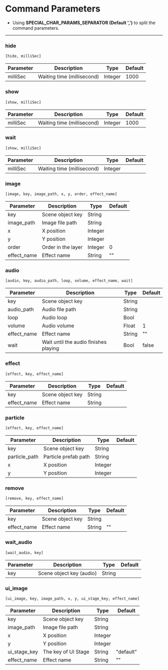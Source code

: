 # Command Parameters
- Using **SPECIAL_CHAR_PARAMS_SEPARATOR (Default ',')** to split the command parameters.
---
### hide
```
[hide, milliSec]
```
|Parameter|Description|Type|Default|
|---|---|---|---|
|milliSec|Waiting time (millisecond)|Integer|1000

### show
```
[show, milliSec]
```
|Parameter|Description|Type|Default|
|---|---|---|---|
|milliSec|Waiting time (millisecond)|Integer|1000

### wait
```
[show, milliSec]
```
|Parameter|Description|Type|Default|
|---|---|---|---|
|milliSec|Waiting time (millisecond)|Integer|

### image
```
[image, key, image_path, x, y, order, effect_name]
```
|Parameter|Description|Type|Default
|---|---|---|---|
|key|Scene object key|String|
|image_path|Image file path|String|
|x|X position|Integer|
|y|Y position|Integer|
|order|Order in the layer|Integer|0
|effect_name|Effect name|String|""

### audio
```
[audio, key, audio_path, loop, volume, effect_name, wait]
```
|Parameter|Description|Type|Default|
|---|---|---|---|
|key|Scene object key|String|
|audio_path|Audio file path|String|
|loop|Audio loop|Bool||
|volume|Audio volume|Float|1|
|effect_name|Effect name|String|""
|wait|Wait until the audio finishes playing|Bool|false
### effect
```
[effect, key, effect_name]
```
|Parameter|Description|Type|Default|
|---|---|---|---|
|key|Scene object key|String|
|effect_name|Effect name|String|

### particle
```
[effect, key, effect_name]
```
|Parameter|Description|Type|Default|
|---|---|---|---|
|key|Scene object key|String|
|particle_path|Particle prefab path|String|
|x|X position|Integer|
|y|Y position|Integer|

### remove
```
[remove, key, effect_name]
```
|Parameter|Description|Type|Default|
|---|---|---|---|
|key|Scene object key|String|
|effect_name|Effect name|String|""

### wait_audio
```
[wait_audio, key]
```
|Parameter|Description|Type|Default|
|---|---|---|---|
|key|Scene object key (audio)|String|

### ui_image
```
[ui_image, key, image_path, x, y, ui_stage_key, effect_name]
```
|Parameter|Description|Type|Default
|---|---|---|---|
|key|Scene object key|String|
|image_path|Image file path|String|
|x|X position|Integer|
|y|Y position|Integer|
|ui_stage_key|The key of UI Stage|String|"default"
|effect_name|Effect name|String|""